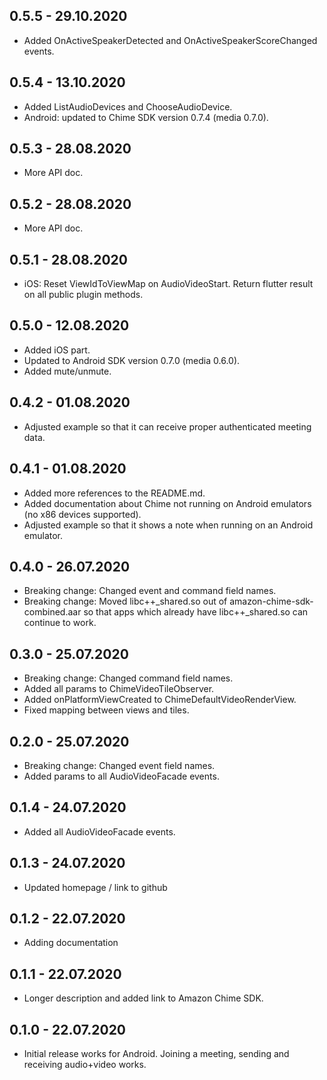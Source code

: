 ## 0.5.5 - 29.10.2020

* Added OnActiveSpeakerDetected and OnActiveSpeakerScoreChanged events.

## 0.5.4 - 13.10.2020

* Added ListAudioDevices and ChooseAudioDevice. 
* Android: updated to Chime SDK version 0.7.4 (media 0.7.0).

## 0.5.3 - 28.08.2020

* More API doc.

## 0.5.2 - 28.08.2020

* More API doc.

## 0.5.1 - 28.08.2020

* iOS: Reset ViewIdToViewMap on AudioVideoStart. Return flutter result on all public plugin methods.

## 0.5.0 - 12.08.2020

* Added iOS part. 
* Updated to Android SDK version 0.7.0 (media 0.6.0).
* Added mute/unmute.

## 0.4.2 - 01.08.2020

* Adjusted example so that it can receive proper authenticated meeting data. 

## 0.4.1 - 01.08.2020

* Added more references to the README.md.
* Added documentation about Chime not running on Android emulators (no x86 devices supported).
* Adjusted example so that it shows a note when running on an Android emulator. 

## 0.4.0 - 26.07.2020

* Breaking change: Changed event and command field names.
* Breaking change: Moved libc++_shared.so out of amazon-chime-sdk-combined.aar so that apps which already have libc++_shared.so can continue to work.

## 0.3.0 - 25.07.2020

* Breaking change: Changed command field names.
* Added all params to ChimeVideoTileObserver. 
* Added onPlatformViewCreated to ChimeDefaultVideoRenderView. 
* Fixed mapping between views and tiles. 

## 0.2.0 - 25.07.2020

* Breaking change: Changed event field names.  
* Added params to all AudioVideoFacade events. 

## 0.1.4 - 24.07.2020

* Added all AudioVideoFacade events. 

## 0.1.3 - 24.07.2020

* Updated homepage / link to github 

## 0.1.2 - 22.07.2020

* Adding documentation 

## 0.1.1 - 22.07.2020

* Longer description and added link to Amazon Chime SDK. 

## 0.1.0 - 22.07.2020

* Initial release works for Android. Joining a meeting, sending and receiving audio+video works.
